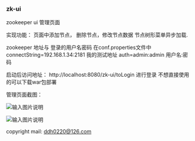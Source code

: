 ### zk-ui
zookeeper ui 管理页面

实现功能：
   页面中添加节点， 删除节点，修改节点数据
   节点树形菜单异步加载.

zookeeper 地址与 登录的用户名密码 在conf.properties文件中
connectString=192.168.1.34:2181   我的测试地址
auth=admin:admin    用户名:密码

启动后访问地址： http://localhost:8080/zk-ui/toLogin  进行登录
不想直接使用的可以下载war包部署

管理页面截图：

![输入图片说明](http://git.oschina.net/uploads/images/2015/0921/170902_406f9772_366428.png "在这里输入图片标题")

![输入图片说明](http://git.oschina.net/uploads/images/2015/0921/170917_8ddf15ed_366428.png "在这里输入图片标题")



copyright 
mail: ddh0220@126.com
